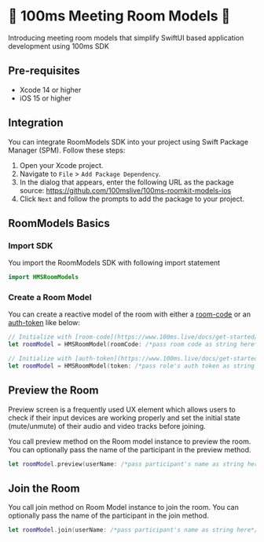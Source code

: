 # 🎉 100ms Meeting Room Models 🚀
Introducing meeting room models that simplify SwiftUI based application development using 100ms SDK
  
## Pre-requisites
- Xcode 14 or higher
- iOS 15 or higher

## Integration

You can integrate RoomModels SDK into your project using Swift Package Manager (SPM). Follow these steps:

1. Open your Xcode project.
2. Navigate to `File` > `Add Package Dependency`.
3. In the dialog that appears, enter the following URL as the package source: https://github.com/100mslive/100ms-roomkit-models-ios
4. Click `Next` and follow the prompts to add the package to your project.

## RoomModels Basics

### Import SDK
You import the RoomModels SDK with following import statement

```swift
import HMSRoomModels
```

### Create a Room Model

You can create a reactive model of the room with either a [room-code](https://www.100ms.live/docs/get-started/v2/get-started/prebuilt/room-codes/overview) or an [auth-token](https://www.100ms.live/docs/get-started/v2/get-started/security-and-tokens#auth-token-for-client-sdks) like below:

```swift
// Initialize with [room-code](https://www.100ms.live/docs/get-started/v2/get-started/prebuilt/room-codes/overview)
let roomModel = HMSRoomModel(roomCode: /*pass room code as string here*/)
```

```swift
// Initialize with [auth-token](https://www.100ms.live/docs/get-started/v2/get-started/security-and-tokens#auth-token-for-client-sdks)
let roomModel = HMSRoomModel(token: /*pass role's auth token as string here*/)
```

## Preview the Room

Preview screen is a frequently used UX element which allows users to check if their input devices are working properly and set the initial state (mute/unmute) of their audio and video tracks before joining.

You call preview method on the Room model instance to preview the room. You can optionally pass the name of the participant in the preview method.

```swift
let roomModel.preview(userName: /*pass participant's name as string here*/)
```

## Join the Room

You call join method on Room Model instance to join the room. You can optionally pass the name of the participant in the join method.

```swift
let roomModel.join(userName: /*pass participant's name as string here*/)
```
